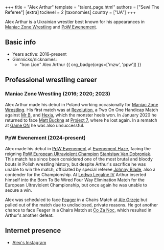 +++
title = "Alex Arthur"
template = "talent_page.html"
authors = ["Sewi The Referee"]
[extra]
toclevel = 2
[taxonomies]
country = ["UA"]
+++

Alex Arthur is a Ukrainian wrestler best known for his appearances in [Maniac Zone Wrestling](@/o/mzw.md) and [PpW Ewenement](@/o/ppw.md).

## Basic info

* Years active: 2016-present
* Gimmicks/nicknames:
  - "Iron Lion" Alex Arthur {{ org_badge(orgs=['mzw', 'ppw']) }}

## Professional wrestling career

### Maniac Zone Wrestling (2016; 2020; 2023)

Alex Arthur made his debut in Poland working occasionally for [Maniac Zone Wrestling](@/o/mzw.md).
His first match was at [Revolution](@/e/mzw/2016-11-05-mzw-revolution.md), a Two On One Handicap Match against [Mr B.](@/w/mr-b.md) and [Hexia](@/w/hexia.md), which the monster heels won.
In January 2020 he returned to face [Matt Buckna](@/w/matt-buckna.md) at [Project 7](@/e/mzw/2020-01-18-mzw-project-7-golden-road.md), where he lost again. In a rematch at [Game ON](@/e/mzw/2023-03-11-mzw-game-on.md) he was also unsuccessful.

### PpW Ewenement (2024-present)

Alex made his debut in [PpW Ewenement](@/o/ppw.md) at [Ewenement Haze](@/e/ppw/2024-04-20-ppw-ewenement-haze.md), facing the reigning [PpW European Ultraviolent Champion](@/c/ppw-european-ultraviolent-championship.md) [Stanisław Van Dobroniak](@/w/stanislaw-van-dobroniak.md).
This match has since been considered one of the most brutal and bloody bouts in Polish wrestling history, but despite Arthur's sacrifice he was unable to win the match, officiated by special referee [Johnny Blade](@/w/johnny-blade.md), also a contender for the Championship.
At [Ledwo Legalne IV](@/e/ppw/2024-06-08-ppw-ledwo-legalne-4.md) Arthur inserted himself into the Born To Be Wired Four Way Elimination Match for the European Ultraviolent Championship, but once again he was unable to secure a win.

Alex was scheduled to face [Feager](@/w/feager.md) in a Chairs Match at [Ale Grzeje](@/e/ppw/2024-07-13-ppw-ale-grzeje.md) but pulled out of the match due to undisclosed, private reasons. He got another chance to face Feager in a Chairs Match at [Co Za Noc](@/e/ppw/2024-10-26-ppw-co-za-noc.md), which resulted in Arthur's another defeat.

## Internet presence

* [Alex's Instagram](https://www.instagram.com/realalexarthur)
